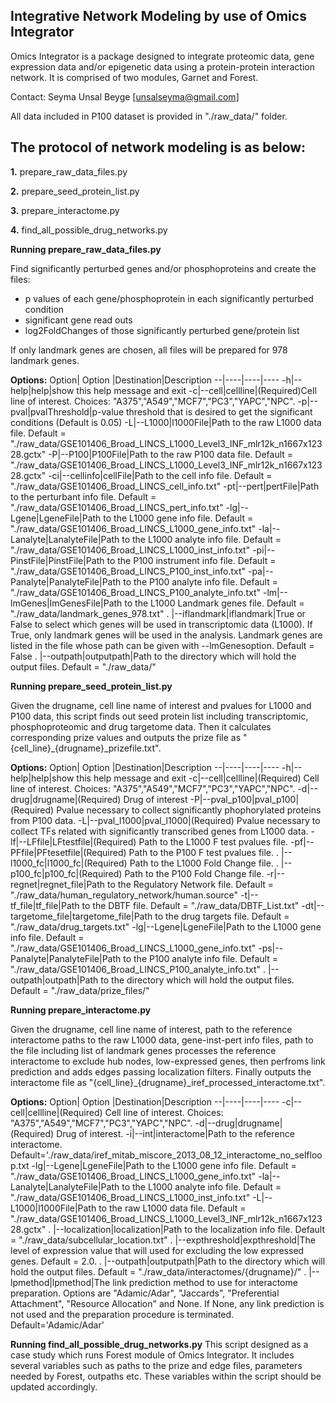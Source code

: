 
Integrative Network Modeling by use of Omics Integrator
--------------------------------------------------------

Omics Integrator is a package designed to integrate proteomic data, gene expression data and/or epigenetic data using a protein-protein interaction network. It is comprised of two modules, Garnet and Forest.

Contact: Seyma Unsal Beyge [unsalseyma@gmail.com]

All data included in P100 dataset is provided in "./raw_data/" folder.

The protocol of network modeling is as below:
---------------------------------------------
**1.** prepare_raw_data_files.py

**2.** prepare_seed_protein_list.py

**3.** prepare_interactome.py 

**4.** find_all_possible_drug_networks.py

**Running prepare_raw_data_files.py**

<p>Find significantly perturbed genes and/or phosphoproteins and create the files:</p>

- p values of each gene/phosphoprotein in each significantly perturbed condition 
- significant gene read outs
- log2FoldChanges of those significantly perturbed gene/protein list

<p>If only landmark genes are chosen, all files will be prepared for 978 landmark genes.</p>

**Options:**
Option|  Option  |Destination|Description
--|----|----|----
-h|--help|help|show this help message and exit
-c|--cell|cellline|(Required)Cell line of interest. Choices: "A375","A549","MCF7","PC3","YAPC","NPC".
-p|--pval|pvalThreshold|p-value threshold that is desired to get the significant conditions (Default is 0.05)
-L|--L1000|l1000File|Path to the raw L1000 data file. Default = "./raw_data/GSE101406_Broad_LINCS_L1000_Level3_INF_mlr12k_n1667x12328.gctx"
-P|--P100|P100File|Path to the raw P100 data file. Default = "./raw_data/GSE101406_Broad_LINCS_L1000_Level3_INF_mlr12k_n1667x12328.gctx"
-ci|--cellinfo|cellFile|Path to the cell info file. Default = "./raw_data/GSE101406_Broad_LINCS_cell_info.txt"
-pt|--pert|pertFile|Path to the perturbant info file. Default = "./raw_data/GSE101406_Broad_LINCS_pert_info.txt"
-lg|--Lgene|LgeneFile|Path to the L1000 gene info file. Default = "./raw_data/GSE101406_Broad_LINCS_L1000_gene_info.txt"
-la|--Lanalyte|LanalyteFile|Path to the L1000 analyte info file. Default = "./raw_data/GSE101406_Broad_LINCS_L1000_inst_info.txt"
-pi|--PinstFile|PinstFile|Path to the P100 instrument info file. Default = "./raw_data/GSE101406_Broad_LINCS_P100_inst_info.txt"
-pa|--Panalyte|PanalyteFile|Path to the P100 analyte info file. Default = "./raw_data/GSE101406_Broad_LINCS_P100_analyte_info.txt"
-lm|--lmGenes|lmGenesFile|Path to the L1000 Landmark genes file. Default = "./raw_data/landmark_genes_978.txt"
 . |--iflandmark|iflandmark|True or False to select which genes will be used in transcriptomic data (L1000). If True, only landmark genes will be used in the analysis. Landmark genes are	listed in the file whose path can be given with --lmGenesoption. Default = False
 . |--outpath|outputpath|Path to the directory which will hold the output files. Default = "./raw_data/"


**Running prepare_seed_protein_list.py**

<p>Given the drugname, cell line name of interest and pvalues for L1000 and P100 data, this script finds out seed protein list including transcriptomic, phosphoproteomic and drug targetome data. Then it calculates corresponding prize values and outputs the prize file as "{cell_line}_{drugname}_prizefile.txt".</p>


**Options:**
Option|  Option  |Destination|Description
--|----|----|----
-h|--help|help|show this help message and exit
-c|--cell|cellline|(Required) Cell line of interest. Choices: "A375","A549","MCF7","PC3","YAPC","NPC".
-d|--drug|drugname|(Required) Drug of interest
-P|--pval_p100|pval_p100|(Required) Pvalue necessary to collect significantly phophorylated proteins from P100 data.
-L|--pval_l1000|pval_l1000|(Required) Pvalue necessary to collect TFs related with significantly transcribed genes from L1000 data.
-lf|--LFfile|LFtestfile|(Required) Path to the L1000 F test pvalues file.
-pf|--PFfile|PFtesetfile|(Required) Path to the P100 F test pvalues file.
 . |--l1000_fc|l1000_fc|(Required) Path to the L1000 Fold Change file.
 . |--p100_fc|p100_fc|(Required) Path to the P100 Fold Change file.
-r|--regnet|regnet_file|Path to the Regulatory Network file. Default = "./raw_data/human_regulatory_network/human.source"
-t|--tf_file|tf_file|Path to the DBTF file. Default = "./raw_data/DBTF_List.txt"
-dt|--targetome_file|targetome_file|Path to the drug targets file. Default = "./raw_data/drug_targets.txt"
-lg|--Lgene|LgeneFile|Path to the L1000 gene info file. Default = "./raw_data/GSE101406_Broad_LINCS_L1000_gene_info.txt"
-ps|--Panalyte|PanalyteFile|Path to the P100 analyte info file. Default = "./raw_data/GSE101406_Broad_LINCS_P100_analyte_info.txt"
 . |--outpath|outpath|Path to the directory which will hold the output files. Default = "./raw_data/prize_files/"
 						

**Running prepare_interactome.py**

<p>Given the drugname, cell line name of interest, path to the reference interactome paths to the raw L1000 data, gene-inst-pert info files, path to the file including list of landmark genes processes the reference interactome to exclude hub nodes, low-expressed genes, then perfroms link prediction and adds edges passing localization filters. Finally outputs the interactome file as "{cell_line}_{drugname}_iref_processed_interactome.txt". </p>

**Options:**
Option|  Option  |Destination|Description
--|----|----|----
-c|--cell|cellline|(Required) Cell line of interest. Choices: "A375","A549","MCF7","PC3","YAPC","NPC".
-d|--drug|drugname|(Required) Drug of interest. 
-i|--int|interactome|Path to the reference interactome. Default='./raw_data/iref_mitab_miscore_2013_08_12_interactome_no_selfloop.txt
-lg|--Lgene|LgeneFile|Path to the L1000 gene info file. Default = "./raw_data/GSE101406_Broad_LINCS_L1000_gene_info.txt"
-la|--Lanalyte|LanalyteFile|Path to the L1000 analyte info file. Default = "./raw_data/GSE101406_Broad_LINCS_L1000_inst_info.txt"
-L|--L1000|l1000File|Path to the raw L1000 data file. Default = "./raw_data/GSE101406_Broad_LINCS_L1000_Level3_INF_mlr12k_n1667x12328.gctx"
 . |--localization|localization|Path to the localization info file. Default = "./raw_data/subcellular_location.txt"
 . |--expthreshold|expthreshold|The level of expression value that will used for excluding the low expressed genes. Default = 2.0.
 . |--outpath|outputpath|Path to the directory which will hold the output files. Default = "./raw_data/interactomes/{drugname}/"
 . |--lpmethod|lpmethod|The link prediction method to use for interactome preparation. Options are "Adamic/Adar", "Jaccards", "Preferential Attachment", "Resource Allocation" and None. If None, any link prediction is not used and the preparation procedure is terminated. Default='Adamic/Adar'
						

    
**Running find_all_possible_drug_networks.py**
This script designed as a case study which runs Forest module of Omics Integrator.
It includes several variables such as paths to the prize and edge files, parameters needed by Forest, outpaths etc.
These variables within the script should be updated accordingly.





